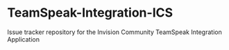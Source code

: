 # TeamSpeak-Integration-ICS

Issue tracker repository for the Invision Community TeamSpeak Integration Application
